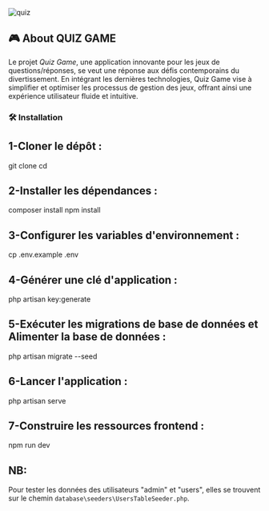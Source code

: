 

![quiz](https://github.com/raisothmane/pfe_ensa/assets/122203998/7e476dc7-1339-4fec-8ce6-83c452149835)



## 🎮 About QUIZ GAME 

Le projet *Quiz Game*, une application innovante pour les jeux de questions/réponses, se veut une réponse aux défis contemporains du divertissement. En intégrant les dernières technologies, Quiz Game vise à simplifier et optimiser les processus de gestion des jeux, offrant ainsi une expérience utilisateur fluide et intuitive.
### 🛠️ Installation
<h2>1-Cloner le dépôt : </h2>

git clone <url-du-depot>
cd <dossier-du-projet>

<h2>2-Installer les dépendances :</h2>

composer install
npm install

<h2>3-Configurer les variables d'environnement :</h2>

cp .env.example .env

<h2>4-Générer une clé d'application :</h2>

php artisan key:generate

<h2>5-Exécuter les migrations de base de données et Alimenter la base de données :</h2>

php artisan migrate --seed

<h2>6-Lancer l'application : </h2>

php artisan serve

<h2>7-Construire les ressources frontend :</h2>

npm run dev


<h2>NB:</h2>

Pour tester les données des utilisateurs "admin" et "users", elles se trouvent sur le chemin `database\seeders\UsersTableSeeder.php`.



